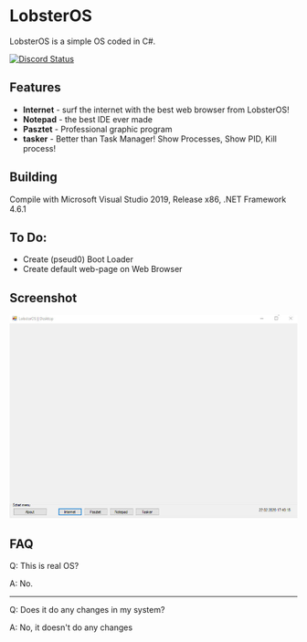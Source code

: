 # LobsterOS

LobsterOS is a simple OS coded in C#.

[![Discord Status](https://img.shields.io/discord/512378789297258528.svg?style=flat)](https://discord.gg/Vjmy3ek)

## Features
* **Internet** - surf the internet with the best web browser from LobsterOS!
* **Notepad** - the best IDE ever made
* **Pasztet** - Professional graphic program
* **tasker** - Better than Task Manager! Show Processes, Show PID, Kill process!

## Building
Compile with Microsoft Visual Studio 2019, Release x86, .NET Framework 4.6.1

## To Do:
* Create (pseud0) Boot Loader
* Create default web-page on Web Browser

## Screenshot
![Screenshot](https://github.com/AMATEURZ1337/LobsterOS/blob/master/Screenshot.jpg)

## FAQ
Q: This is real OS?

A: No.

--- 

Q: Does it do any changes in my system?

A: No, it doesn't do any changes
